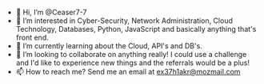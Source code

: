 - 👋 Hi, I’m @Ceaser7-7
- 👀 I’m interested in Cyber-Security, Network Administration, Cloud Technology, Databases, Python, JavaScript and basically anything that's front end.
- 🌱 I’m currently learning about the Cloud, API's and DB's.
- 💞️ I’m looking to collaborate on anything really! I could use a challenge and I'd like to experience new things and the referrals would be a plus!
- 📫 How to reach me? Send me an email at ex37h1akr@mozmail.com

<!---
IanGeorgeGitau/Ceaser7-7 is a ✨ special ✨ repository because its `README.md` (this file) appears on your GitHub profile.
You can click the Preview link to take a look at your changes.
--->
